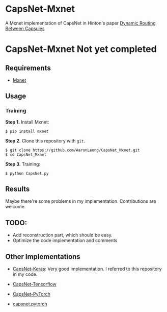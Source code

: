 # CapsNet-Mxnet

A Mxnet implementation of CapsNet in Hinton's paper [Dynamic Routing Between Capsules](https://arxiv.org/abs/1710.09829)

# CapsNet-Mxnet  Not yet completed

## Requirements
- [Mxnet](https://github.com/apache/incubator-mxnet) 

## Usage

### Training
**Step 1.**
Install Mxnet:

`$ pip install mxnet`

**Step 2.** 
Clone this repository with ``git``.

```
$ git clone https://github.com/AaronLeong/CapsNet_Mxnet.git
$ cd CapsNet_Mxnet
```

**Step 3.** 
Training:
```
$ python CapsNet.py
```

## Results
   
Maybe there're some problems in my implementation. Contributions are welcome.

## TODO:
- Add reconstruction part, which should be easy. 
- Optimize the code implementation and comments

## Other Implementations
- [CapsNet-Keras](https://github.com/naturomics/XifengGuo/CapsNet-Keras.git): 
Very good implementation. I referred to this repository in my code.

- [CapsNet-Tensorflow](https://github.com/naturomics/CapsNet-Tensorflow.git)

- [CapsNet-PyTorch](https://github.com/nishnik/CapsNet-PyTorch.git)

- [capsnet.pytorch](https://github.com/andreaazzini/capsnet.pytorch.git)